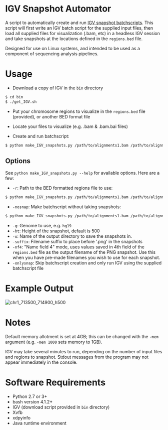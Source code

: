 # IGV Snapshot Automator
A script to automatically create and run [IGV snapshot batchscripts](http://software.broadinstitute.org/software/igv/batch). This script will first write an IGV batch script for the supplied input files, then load all supplied files for visualization (.bam, etc) in a headless IGV session and take snapshots at the locations defined in the `regions.bed` file. 

Designed for use on Linux systems, and intended to be used as a component of sequencing analysis pipelines. 

# Usage
- Download a copy of IGV in the `bin` directory
```bash
$ cd bin
$ ./get_IGV.sh
```

- Put your chromosome regions to visualize in the `regions.bed` file (provided), or another BED format file

- Locate your files to visualize (e.g. .bam & .bam.bai files)

- Create and run batchscript:
```bash
$ python make_IGV_snapshots.py /path/to/alignments1.bam /path/to/alignments2.bam
```
## Options

See `python make_IGV_snapshots.py --help` for available options. Here are a few:

- `-r`: Path to the BED formatted regions file to use:
```bash
$ python make_IGV_snapshots.py /path/to/alignments1.bam /path/to/alignments2.bam -r /path/to/my_peaks.bed
```

- `-nosnap`: Make batchscript without taking snapshots:
```bash
$ python make_IGV_snapshots.py /path/to/alignments1.bam /path/to/alignments2.bam -nosnap
```
- `-g`: Genome to use, e.g. `hg19`
- `-ht`: Height of the snapshot, default is 500
- `-o`: Name of the output directory to save the snapshots in.
- `-suffix`: Filename suffix to place before '.png' in the snapshots
- `-nf4`: "Name field 4" mode, uses values saved in 4th field of the `regions.bed` file as the output filename of the PNG snapshot. Use this when you have pre-made filenames you wish to use for each snapshot. 
- `-onlysnap`: Skip batchscript creation and only run IGV using the supplied batchscript file


# Example Output

![chr1_713500_714900_h500](https://cloud.githubusercontent.com/assets/10505524/23584731/4cf127b4-0138-11e7-838c-a947980c8520.png)

# Notes

Default memory allotment is set at 4GB; this can be changed with the `-mem` argument (e.g. `-mem 1000` sets memory to 1GB). 

IGV may take several minutes to run, depending on the number of input files and regions to snapshot. Stdout messages from the program may not appear immediately in the console. 

# Software Requirements
- Python 2.7 or 3+
- bash version 4.1.2+
- IGV (download script provided in `bin` directory)
- Xvfb
- xdpyinfo
- Java runtime environment
